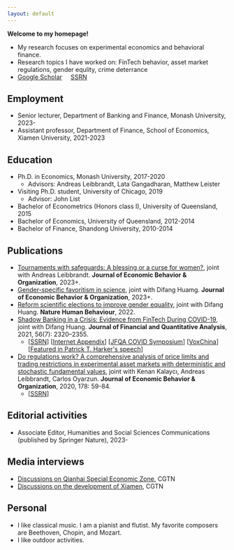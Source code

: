 ```yaml
---
layout: default
---
```


**Welcome to my homepage!** 
- My research focuses on experimental economics and behavioral finance. 
- Research topics I have worked on: FinTech behavior, asset market regulations, gender equlity, crime deterrance
- [Google Scholar](https://scholar.google.com/citations?user=3MKaiOcAAAAJ&hl) &nbsp;&nbsp;&nbsp;   [SSRN](https://papers.ssrn.com/sol3/cf_dev/AbsByAuth.cfm?per_id=4260154)


## Employment
- Senior lecturer, Department of Banking and Finance, Monash University, 2023-
- Assistant professor, Department of Finance, School of Economics, Xiamen University, 2021-2023


## Education
- Ph.D. in Economics, Monash University, 2017-2020
  - Advisors: Andreas Leibbrandt, Lata Gangadharan, Matthew Leister  
- Visiting Ph.D. student, University of Chicago, 2019
  - Advisor: John List
- Bachelor of Econometrics (Honors class I), University of Queensland, 2015
- Bachelor of Economics, University of Queensland, 2012-2014
- Bachelor of Finance, Shandong University, 2010-2014


## Publications
- [Tournaments with safeguards: A blessing or a curse for women?](https://www.sciencedirect.com/science/article/pii/S016726812300255X?via%3Dihub), joint with Andreas Leibbrandt. **Journal of Economic Behavior & Organization**, 2023+.
- [Gender-specific favoritism in science](https://www.sciencedirect.com/science/article/pii/S0167268123002445), joint with Difang Huamg. **Journal of Economic Behavior & Organization**, 2023+.
- [Reform scientific elections to improve gender equality](https://doi.org/10.1038/s41562-022-01322-w), joint with Difang Huang. **Nature Human Behaviour**, 2022.
- [Shadow Banking in a Crisis: Evidence from FinTech During COVID-19](https://doi.org/10.1017/S0022109021000430), joint with Difang Huang. **Journal of Financial and Quantitative Analysis**, 2021, 56(7): 2320–2355.
  - [[SSRN](https://papers.ssrn.com/sol3/papers.cfm?abstract_id=3734770)] [[Internet Appendix](https://drive.google.com/file/d/1xmnwf_dNR22ohyOeyFoZBCG_6OGv9Gvm/view?usp=sharing)] [[JFQA COVID Symposium](https://player.mediaamp.io/p/U8-EDC/x3q6FTruIMqL/embed/select/media/seU2G5zFXY7m?form=html)] [[VoxChina](http://voxchina.org/show-3-241.html)] [[Featured in Patrick T. Harker's speech](https://www.philadelphiafed.org/-/media/frbp/assets/institutional/speeches/harker/2022/08-03-22-fintech.pdf)]
- [Do regulations work? A comprehensive analysis of price limits and trading restrictions in experimental asset markets with deterministic and stochastic fundamental values](https://www.sciencedirect.com/science/article/pii/S016726812030233X), joint with Kenan Kalaycı, Andreas Leibbrandt, Carlos Oyarzun. **Journal of Economic Behavior & Organization**, 2020, 178: 59-84.
  - [[SSRN](https://papers.ssrn.com/sol3/papers.cfm?abstract_id=3916604)]

## Editorial activities
- Associate Editor, Humanities and Social Sciences Communications (published by Springer Nature), 2023-


## Media interviews
- [Discussions on Qianhai Special Economic Zone](https://news.cgtn.com/news/2021-09-20/Expert-Shenzhen-s-Qianghai-offers-opportunities-for-HK-13Iyp1gpoGs/index.html), CGTN
- [Discussions on the development of Xiamen](https://m.weibo.cn/status/4716940611813977?wm=3333_2001&from=10BC293010&sourcetype=weixin), CGTN

## Personal
- I like classical music. I am a pianist and flutist. My favorite composers are Beethoven, Chopin, and Mozart.
- I like outdoor activities.
